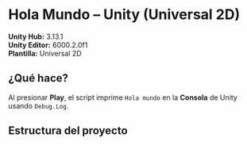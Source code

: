 # Hola Mundo – Unity (Universal 2D)

**Unity Hub:** 3.13.1  
**Unity Editor:** 6000.2.0f1  
**Plantilla:** Universal 2D

## ¿Qué hace?
Al presionar **Play**, el script imprime `Hola mundo` en la **Consola** de Unity usando `Debug.Log`.

## Estructura del proyecto

